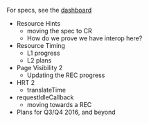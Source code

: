 
For specs, see the [dashboard](http://www.w3.org/wiki/Web_Performance/Publications)

* Resource Hints
  * moving the spec to CR
  * How do we prove we have interop here?
* Resource Timing
  * L1 progress
  * L2 plans
* Page Visibility 2
  * Updating the REC progress
* HRT 2
  * translateTime
* requestIdleCallback
  * moving towards a REC
* Plans for Q3/Q4 2016, and beyond


